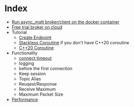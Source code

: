 # Index
- [Run async_mqtt broker/client on the docker container](container.md)
- [Free trial broker on cloud](trial.md)
- Tutorial
  - [Create Endpoint](tutorial/create_endpoint.md)
  - [Stackless Coroutine](tutorial/sl_coro.md) if you don't have C++20 coroutine
  - [C++20 Coroutine](tutorial/cpp20_coro.md)
- Functionality
  - [connect timeout](functionality/connect_timeout.md)
  - logging
  - before the first connection
  - Keep session
  - Topic Alias
  - Reuqest/Response
  - Receive Maximum
  - Maximum Packet Size
- [Performance](performance.md)
